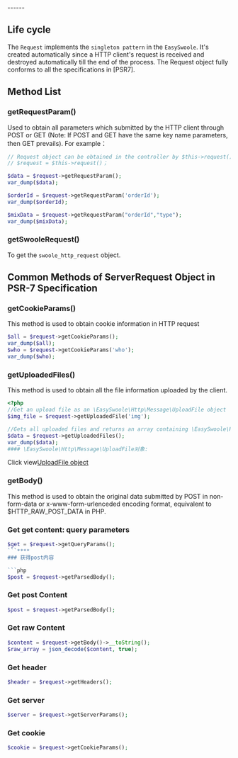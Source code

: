 <head>
     <title>EasySwoole route|swoole route|swoole Api service|swoole custom route</title>
     <meta content="text/html; charset=utf-8" http-equiv="Content-Type">
     <meta name="keywords" content="EasySwoole Request|swoole http|swoole Api document"/>
     <meta name="description" content="EasySwoole Request|swoole http|swoole Api document"/>
</head>
---<head>---

## Life cycle
The `Request` implements the `singleton pattern` in the `EasySwoole`. 
It's created automatically since a HTTP client's request is received and destroyed automatically till the end of the process. 
The Request object fully conforms to all the specifications in [PSR7].

## Method List

### getRequestParam()
Used to obtain all parameters which submitted by the HTTP client through POST or GET (Note: If POST and GET have the same key name parameters, then GET prevails).
For example：
```php
// Request object can be obtained in the controller by $this->request().
// $request = $this->request()；

$data = $request->getRequestParam();
var_dump($data);

$orderId = $request->getRequestParam('orderId');
var_dump($orderId);

$mixData = $request->getRequestParam("orderId","type");
var_dump($mixData);
```

### getSwooleRequest()
To get the `swoole_http_request` object.

## Common Methods of ServerRequest Object in PSR-7 Specification
### getCookieParams()
This method is used to obtain cookie information in HTTP request
```php
$all = $request->getCookieParams();
var_dump($all);
$who = $request->getCookieParams('who');
var_dump($who);
```

### getUploadedFiles()
This method is used to obtain all the file information uploaded by the client.
```php
<?php 
//Get an upload file as an \EasySwoole\Http\Message\UploadFile object
$img_file = $request->getUploadedFile('img');

//Gets all uploaded files and returns an array containing \EasySwoole\Http\Message\UploadFile objects
$data = $request->getUploadedFiles();
var_dump($data);
#### \EasySwoole\Http\Message\UploadFile对象:
```
Click view[UploadFile object](./uploadFile.html)

### getBody()
This method is used to obtain the original data submitted by POST in non-form-data or x-www-form-urlenceded encoding format, 
equivalent to $HTTP_RAW_POST_DATA in PHP.

### Get get content: query parameters
```php
$get = $request->getQueryParams();
```****
### 获得post内容

```php
$post = $request->getParsedBody();
```

### Get post Content
```php
$post = $request->getParsedBody();
```

### Get raw Content
```php
$content = $request->getBody()->__toString();
$raw_array = json_decode($content, true);
```

### Get header
```php
$header = $request->getHeaders();
```

### Get server
```php
$server = $request->getServerParams();
```

### Get cookie
```php
$cookie = $request->getCookieParams();
```
